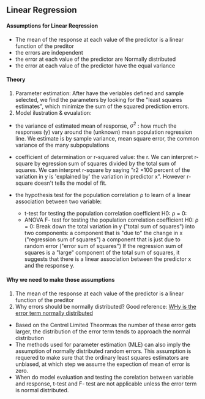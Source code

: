 ## Linear Regression

#### Assumptions for Linear Reqression
- The mean of the response at each value of the predictor is a linear function of the preditor
- the errors are independent
- the error at each value of the predictor are Normally distributed
- the error at each value of the predictor have the equal variance

#### Theory 
1. Parameter estimation: After have the veriables defined and sample selected, we find the parameters by looking for the "least squares estimates", which minimize the sum of the squared prediction errors.
2. Model ilustration & evualation: 
- the variance of estimated mean of response, $\sigma^2$ : how much the responses (y) vary around the (unknown) mean population regression line. We estimate is by sample variance, mean square error, the common variance of the many subpopulations

- coefficient of determination or r-squared value: the r. We can interpret r-square by egression sum of squares divided by the total sum of squares. We can interpret r-square by saying "r2 ×100 percent of the variation in y is 'explained by' the variation in predictor x". However r-square doesn't tells the model of fit.

- the hypothesis test for the population correlation ρ to learn of a linear association between two variable: 
  - t-test for testing the population correlation coefficient H0: ρ = 0:
  - ANOVA F- test for testing the population correlation coefficient H0: ρ = 0:
Break down the total variation in y ("total sum of squares") into two components:
a component that is "due to" the change in x ("regression sum of squares")
a component that is just due to random error ("error sum of squares")
If the regression sum of squares is a "large" component of the total sum of squares, it suggests that there is a linear association between the predictor x and the response y.

#### Why we need to make those assumptions
1.  The mean of the response at each value of the predictor is a linear function of the preditor
2.  Why errors should be normally distributed?
Good reference:
[WHy is the error term normally distributed](https://www.quora.com/Why-is-the-error-term-normally-distributed)
- Based on the Centrel Limited Theorm:as the number of these error gets larger, the distribution of the error term tends to approach the normal distribution 
- The methods used for parameter estimation (MLE) can also imply the assumption of normally distributed random errors. 
  This assumption is requered to make sure that the ordinary least squares estimators are unbiased, at which step we assume the expection of mean of error is zero.
- When do model evaluation and testing the corelation between variable and response, t-test and F- test are not applicable unless the error term is normal distributed.

